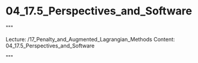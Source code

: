 # 04_17.5_Perspectives_and_Software

"""

Lecture: /17_Penalty_and_Augmented_Lagrangian_Methods
Content: 04_17.5_Perspectives_and_Software

"""

